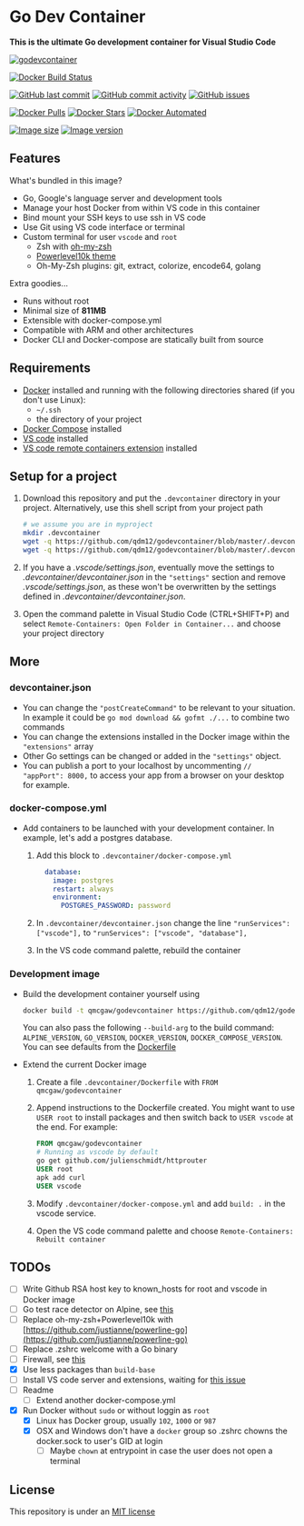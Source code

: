 # Go Dev Container

**This is the ultimate Go development container for Visual Studio Code**

[![godevcontainer](https://github.com/qdm12/godevcontainer/raw/master/title.png)](https://hub.docker.com/r/qmcgaw/godevcontainer)

[![Docker Build Status](https://img.shields.io/docker/cloud/build/qmcgaw/godevcontainer.svg)](https://hub.docker.com/r/qmcgaw/godevcontainer)

[![GitHub last commit](https://img.shields.io/github/last-commit/qdm12/godevcontainer.svg)](https://github.com/qdm12/godevcontainer/issues)
[![GitHub commit activity](https://img.shields.io/github/commit-activity/y/qdm12/godevcontainer.svg)](https://github.com/qdm12/godevcontainer/issues)
[![GitHub issues](https://img.shields.io/github/issues/qdm12/godevcontainer.svg)](https://github.com/qdm12/godevcontainer/issues)

[![Docker Pulls](https://img.shields.io/docker/pulls/qmcgaw/godevcontainer.svg)](https://hub.docker.com/r/qmcgaw/godevcontainer)
[![Docker Stars](https://img.shields.io/docker/stars/qmcgaw/godevcontainer.svg)](https://hub.docker.com/r/qmcgaw/godevcontainer)
[![Docker Automated](https://img.shields.io/docker/cloud/automated/qmcgaw/godevcontainer.svg)](https://hub.docker.com/r/qmcgaw/godevcontainer)

[![Image size](https://images.microbadger.com/badges/image/qmcgaw/godevcontainer.svg)](https://microbadger.com/images/qmcgaw/godevcontainer)
[![Image version](https://images.microbadger.com/badges/version/qmcgaw/godevcontainer.svg)](https://microbadger.com/images/qmcgaw/godevcontainer)

## Features

What's bundled in this image?

- Go, Google's language server and development tools
- Manage your host Docker from within VS code in this container
- Bind mount your SSH keys to use ssh in VS code
- Use Git using VS code interface or terminal
- Custom terminal for user `vscode` and `root`
    - Zsh with [oh-my-zsh](https://ohmyz.sh/)
    - [Powerlevel10k theme](https://github.com/romkatv/powerlevel10k)
    - Oh-My-Zsh plugins: git, extract, colorize, encode64, golang

Extra goodies...

- Runs without root
- Minimal size of **811MB**
- Extensible with docker-compose.yml
- Compatible with ARM and other architectures
- Docker CLI and Docker-compose are statically built from source

## Requirements

- [Docker](https://www.docker.com/products/docker-desktop) installed and running with the following directories shared (if you don't use Linux):
    - `~/.ssh`
    - the directory of your project
- [Docker Compose](https://docs.docker.com/compose/install/) installed
- [VS code](https://code.visualstudio.com/download) installed
- [VS code remote containers extension](https://marketplace.visualstudio.com/items?itemName=ms-vscode-remote.remote-containers) installed

## Setup for a project

1. Download this repository and put the `.devcontainer` directory in your project.
   Alternatively, use this shell script from your project path

    ```sh
    # we assume you are in myproject
    mkdir .devcontainer
    wget -q https://github.com/qdm12/godevcontainer/blob/master/.devcontainer/devcontainer.json
    wget -q https://github.com/qdm12/godevcontainer/blob/master/.devcontainer/docker-compose.yml
    ```

1. If you have a *.vscode/settings.json*, eventually move the settings to *.devcontainer/devcontainer.json* in the `"settings"` section and remove *.vscode/settings.json*, as these won't be overwritten by the settings defined in *.devcontainer/devcontainer.json*.
1. Open the command palette in Visual Studio Code (CTRL+SHIFT+P) and select `Remote-Containers: Open Folder in Container...` and choose your project directory

## More

### devcontainer.json

- You can change the `"postCreateCommand"` to be relevant to your situation. In example it could be `go mod download && gofmt ./...` to combine two commands
- You can change the extensions installed in the Docker image within the `"extensions"` array
- Other Go settings can be changed or added in the `"settings"` object.
- You can publish a port to your localhost by uncommenting `// "appPort": 8000,` to access your app from a browser on your desktop for example.

### docker-compose.yml

- Add containers to be launched with your development container. In example, let's add a postgres database.
    1. Add this block to `.devcontainer/docker-compose.yml`

        ```yml
          database:
            image: postgres
            restart: always
            environment:
              POSTGRES_PASSWORD: password
        ```

    1. In `.devcontainer/devcontainer.json` change the line `"runServices": ["vscode"],` to `"runServices": ["vscode", "database"],`
    1. In the VS code command palette, rebuild the container

### Development image

- Build the development container yourself using

    ```sh
    docker build -t qmcgaw/godevcontainer https://github.com/qdm12/godevcontainer.git
    ```

    You can also pass the following `--build-arg` to the build command: `ALPINE_VERSION`, `GO_VERSION`, `DOCKER_VERSION`, `DOCKER_COMPOSE_VERSION`. You can see defaults from the [Dockerfile](https://github.com/qdm12/godevcontainer/blob/master/Dockerfile)

- Extend the current Docker image
    1. Create a file `.devcontainer/Dockerfile` with `FROM qmcgaw/godevcontainer`
    1. Append instructions to the Dockerfile created. You might want to use `USER root` to install packages and then switch back to `USER vscode` at the end. For example:

        ```Dockerfile
        FROM qmcgaw/godevcontainer
        # Running as vscode by default
        go get github.com/julienschmidt/httprouter
        USER root
        apk add curl
        USER vscode
        ```

    1. Modify `.devcontainer/docker-compose.yml` and add `build: .` in the vscode service.
    1. Open the VS code command palette and choose `Remote-Containers: Rebuilt container`

## TODOs

- [ ] Write Github RSA host key to known_hosts for root and vscode in Docker image
- [ ] Go test race detector on Alpine, see [this](https://github.com/golang/go/issues/14481)
- [ ] Replace oh-my-zsh+Powerlevel10k with [https://github.com/justjanne/powerline-go](https://github.com/justjanne/powerline-go)
- [ ] Replace .zshrc welcome with a Go binary
- [ ] Firewall, see [this](https://code.visualstudio.com/docs/remote/containers#_what-are-the-connectivity-requirements-for-the-vs-code-server-when-it-is-running-in-a-container)
- [x] Use less packages than `build-base`
- [ ] Install VS code server and extensions, waiting for [this issue](https://github.com/microsoft/vscode-remote-release/issues/1718)
- [ ] Readme
    - [ ] Extend another docker-compose.yml
- [x] Run Docker without `sudo` or without loggin as `root`
    - [x] Linux has Docker group, usually `102`, `1000` or `987`
    - [x] OSX and Windows don't have a `docker` group so .zshrc chowns the docker.sock to user's GID at login
        - [ ] Maybe `chown` at entrypoint in case the user does not open a terminal

## License

This repository is under an [MIT license](https://github.com/qdm12/godevcontainer/master/LICENSE)

